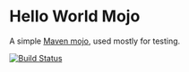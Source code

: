 Hello World Mojo
================

A simple [Maven mojo](http://maven.apache.org/developers/mojo-api-specification.html "Mojo API Specification"), used mostly for testing.

[![Build Status](https://travis-ci.org/ur6lad/hello-world-mojo.svg?branch=master)](https://travis-ci.org/ur6lad/hello-world-mojo)